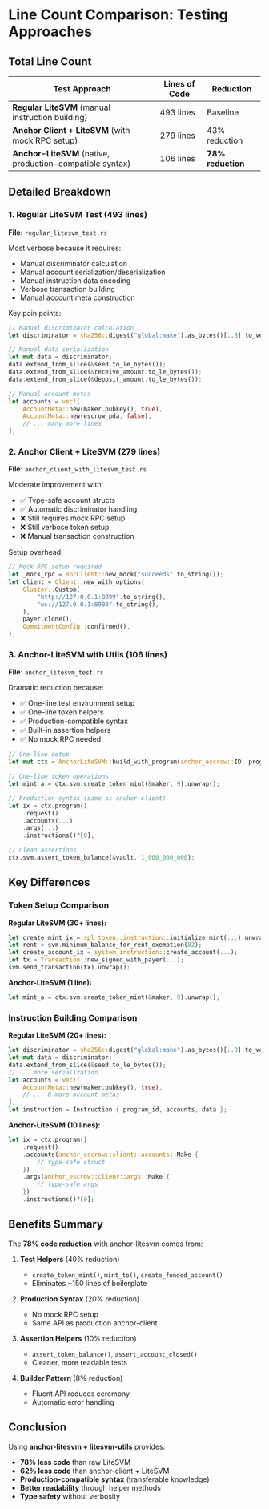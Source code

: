 # Line Count Comparison: Testing Approaches

## Total Line Count

| Test Approach | Lines of Code | Reduction |
|--------------|---------------|-----------|
| **Regular LiteSVM** (manual instruction building) | 493 lines | Baseline |
| **Anchor Client + LiteSVM** (with mock RPC setup) | 279 lines | 43% reduction |
| **Anchor-LiteSVM** (native, production-compatible syntax) | 106 lines | **78% reduction** |

## Detailed Breakdown

### 1. Regular LiteSVM Test (493 lines)
**File:** `regular_litesvm_test.rs`

Most verbose because it requires:
- Manual discriminator calculation
- Manual account serialization/deserialization
- Manual instruction data encoding
- Verbose transaction building
- Manual account meta construction

Key pain points:
```rust
// Manual discriminator calculation
let discriminator = sha256::digest("global:make").as_bytes()[..8].to_vec();

// Manual data serialization
let mut data = discriminator;
data.extend_from_slice(&seed.to_le_bytes());
data.extend_from_slice(&receive_amount.to_le_bytes());
data.extend_from_slice(&deposit_amount.to_le_bytes());

// Manual account metas
let accounts = vec![
    AccountMeta::new(maker.pubkey(), true),
    AccountMeta::new(escrow_pda, false),
    // ... many more lines
];
```

### 2. Anchor Client + LiteSVM (279 lines)
**File:** `anchor_client_with_litesvm_test.rs`

Moderate improvement with:
- ✅ Type-safe account structs
- ✅ Automatic discriminator handling
- ❌ Still requires mock RPC setup
- ❌ Still verbose token setup
- ❌ Manual transaction construction

Setup overhead:
```rust
// Mock RPC setup required
let _mock_rpc = RpcClient::new_mock("succeeds".to_string());
let client = Client::new_with_options(
    Cluster::Custom(
        "http://127.0.0.1:8899".to_string(),
        "ws://127.0.0.1:8900".to_string(),
    ),
    payer.clone(),
    CommitmentConfig::confirmed(),
);
```

### 3. Anchor-LiteSVM with Utils (106 lines)
**File:** `anchor_litesvm_test.rs`

Dramatic reduction because:
- ✅ One-line test environment setup
- ✅ One-line token helpers
- ✅ Production-compatible syntax
- ✅ Built-in assertion helpers
- ✅ No mock RPC needed

```rust
// One-line setup
let mut ctx = AnchorLiteSVM::build_with_program(anchor_escrow::ID, program_bytes);

// One-line token operations
let mint_a = ctx.svm.create_token_mint(&maker, 9).unwrap();

// Production syntax (same as anchor-client)
let ix = ctx.program()
    .request()
    .accounts(...)
    .args(...)
    .instructions()?[0];

// Clean assertions
ctx.svm.assert_token_balance(&vault, 1_000_000_000);
```

## Key Differences

### Token Setup Comparison

**Regular LiteSVM (30+ lines):**
```rust
let create_mint_ix = spl_token::instruction::initialize_mint(...).unwrap();
let rent = svm.minimum_balance_for_rent_exemption(82);
let create_account_ix = system_instruction::create_account(...);
let tx = Transaction::new_signed_with_payer(...);
svm.send_transaction(tx).unwrap();
```

**Anchor-LiteSVM (1 line):**
```rust
let mint_a = ctx.svm.create_token_mint(&maker, 9).unwrap();
```

### Instruction Building Comparison

**Regular LiteSVM (20+ lines):**
```rust
let discriminator = sha256::digest("global:make").as_bytes()[..8].to_vec();
let mut data = discriminator;
data.extend_from_slice(&seed.to_le_bytes());
// ... more serialization
let accounts = vec![
    AccountMeta::new(maker.pubkey(), true),
    // ... 8 more account metas
];
let instruction = Instruction { program_id, accounts, data };
```

**Anchor-LiteSVM (10 lines):**
```rust
let ix = ctx.program()
    .request()
    .accounts(anchor_escrow::client::accounts::Make {
        // type-safe struct
    })
    .args(anchor_escrow::client::args::Make {
        // type-safe args
    })
    .instructions()?[0];
```

## Benefits Summary

The **78% code reduction** with anchor-litesvm comes from:

1. **Test Helpers** (40% reduction)
   - `create_token_mint()`, `mint_to()`, `create_funded_account()`
   - Eliminates ~150 lines of boilerplate

2. **Production Syntax** (20% reduction)
   - No mock RPC setup
   - Same API as production anchor-client

3. **Assertion Helpers** (10% reduction)
   - `assert_token_balance()`, `assert_account_closed()`
   - Cleaner, more readable tests

4. **Builder Pattern** (8% reduction)
   - Fluent API reduces ceremony
   - Automatic error handling

## Conclusion

Using **anchor-litesvm + litesvm-utils** provides:
- **78% less code** than raw LiteSVM
- **62% less code** than anchor-client + LiteSVM
- **Production-compatible syntax** (transferable knowledge)
- **Better readability** through helper methods
- **Type safety** without verbosity